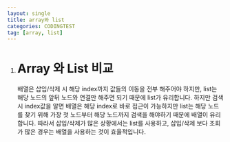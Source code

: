 ```yaml
---
layout: single
title: array와 list
categories: CODINGTEST
tag: [array, list]
---
```



1. # Array 와 List 비교
   배열은 삽입/삭제 시 해당 index까지 값들의 이동을 전부 해주어야 하지만, list는 해당 노드의 앞뒤 노드와 연결만 해주면 되기 때문에 list가 유리합니다. 하지만 검색 시 index값을 알면 배열은 해당 index로 바로 접근이 가능하지만 list는 해당 노드를 찾기 위해 가장 첫 노드부터 해당 노드까지 검색을 해야하기 때문에 배열이 유리합니다. 따라서 삽입/삭제가 많은 상황에서는 list를 사용하고, 삽입/삭제 보다 조회가 많은 경우는 배열을 사용하는 것이 효율적입니다.